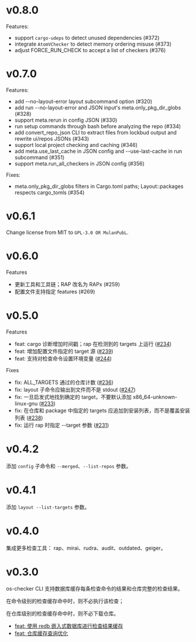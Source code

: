 # v0.8.0

Features:
* support `cargo-udeps` to detect unused dependencies (#372)
* integrate `AtomVChecker` to detect memory ordering misuse (#373)
* adjust FORCE_RUN_CHECK to accept a list of checkers (#376)

# v0.7.0

Features:

* add --no-layout-error layout subcommand option (#320)
* add run --no-layout-error and JSON input's meta.only_pkg_dir_globs (#328)
* support meta.rerun in config JSON (#330)
* run setup commands through bash before analyzing the repo (#334)
* add convert_repo_json CLI to extract files from lockbud output and rewrite ui/repos JSONs (#343)
* support local project checking and caching (#346)
* add meta.use_last_cache in JSON config and --use-last-cache in run subcommand (#351)
* support meta.run_all_checkers in JSON config (#356)

Fixes:
* meta.only_pkg_dir_globs filters in Cargo.toml paths; Layout::packages respects cargo_tomls (#354)

# v0.6.1

Change license from MIT to `GPL-3.0 OR MulanPubL`.

# v0.6.0

Features

* 更新工具和工具链；RAP 改名为 RAPx (#259)
* 配置文件支持指定 features (#269)

# v0.5.0

Features

* feat: cargo 诊断增加时间戳；rap 在检测到的 targets 上运行 ([#234](https://github.com/os-checker/os-checker/pull/234))
* feat: 增加配置文件指定的 target 源 ([#239](https://github.com/os-checker/os-checker/pull/239))
* feat: 支持对检查命令设置环境变量 ([#244](https://github.com/os-checker/os-checker/pull/244))

Fixes

* fix: ALL_TARGETS 通过的仓库计数 ([#236](https://github.com/os-checker/os-checker/pull/236))
* fix: layout 子命令应输出到文件而不是 stdout ([#247](https://github.com/os-checker/os-checker/pull/247))
* fix: 一旦启发式地找到确定的 target，不要默认添加 x86_64-unknown-linux-gnu ([#233](https://github.com/os-checker/os-checker/pull/233))
* fix: 在仓库和 package 中指定的 targets 应追加到安装列表，而不是覆盖安装列表 ([#238](https://github.com/os-checker/os-checker/pull/238))
* fix: 运行 rap 时指定 --target 参数 ([#231](https://github.com/os-checker/os-checker/pull/231))

# v0.4.2

添加 `config` 子命令和 `--merged`、`--list-repos` 参数。

# v0.4.1

添加 `layout --list-targets` 参数。

# v0.4.0

集成更多检查工具： rap、mirai、rudra、audit、outdated、geiger。

# v0.3.0

os-checker CLI 支持数据库缓存每条检查命令的结果和仓库完整的检查结果。

在命令级别的检查缓存命中时，则不必执行该检查；

在仓库级别的检查缓存命中时，则不必下载仓库。

* [feat: 使用 redb 嵌入式数据库进行检查结果缓存](https://github.com/os-checker/os-checker/pull/99)
* [feat: 仓库缓存查询优化](https://github.com/os-checker/os-checker/pull/103)
